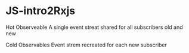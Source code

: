 # JS-intro2Rxjs




Hot Observeable 
A single event streat shared for all subscribers old and new 

Cold Observables
Event strem recreated for each new subscriber
